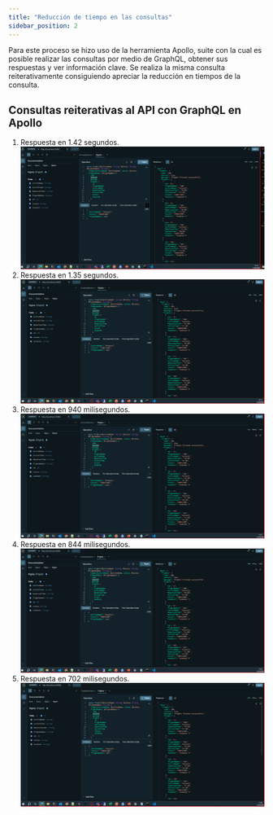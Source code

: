 ```yaml
---
title: "Reducción de tiempo en las consultas"
sidebar_position: 2
---
```


Para este proceso se hizo uso de la herramienta Apollo, suite con la cual es posible realizar las consultas por medio de GraphQL, obtener sus respuestas y ver información clave. Se realiza la misma consulta reiterativamente consiguiendo apreciar la reducción en tiempos de la consulta.

## Consultas reiterativas al API con GraphQL en Apollo

1. Respuesta en 1.42 segundos.  
   ![Docs Version Dropdown](./img/consultasA.png)
1. Respuesta en 1.35 segundos.  
   ![Docs Version Dropdown](./img/consultasB.png)
1. Respuesta en 940 milisegundos.
   ![Docs Version Dropdown](./img/consultaC.png)
1. Respuesta en 844 milisegundos.
   ![Docs Version Dropdown](./img/consultaD.png)
1. Respuesta en 702 milisegundos.
   ![Docs Version Dropdown](./img/consultaE.png)
